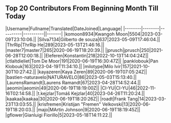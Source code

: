 ## Top 20 Contributors From Beginning Month Till Today ##
|Username|Fullname|Translated|DateJoined|Language|
|--------|--------|----------|----------||-------|
|komoon8934|Kwangoh Moon|5504|2023-03-09T23:10:06.||
|Silva7134|Gilberto de souza|637|2023-05-09T17:46:04.||
|ThrRip|ThrRip He|289|2023-05-13T21:46:16.||
|master7|master7|265|2020-06-19T18:20:39.||
|jprusch|jprusch|250|2021-06-28T12:00:18.||
|Eleferen|Konstantin|218|2022-10-13T14:04:24Z||
|ctlaltdieliet|Tom De Moor|191|2020-06-19T16:30:47Z||
|panklobouk|Pan Klobouk|163|2023-04-19T11:34:10.||
|milotype|Milo Ivir|157|2021-10-30T10:27:42.||
|kayazeren|Kaya Zeren|89|2020-06-19T07:05:24Z||
|bastien-naturavelo|NATURAVELO|86|2023-05-03T15:13:40.||
|LaurensRamandt|Laurens Ramandt|67|2023-04-28T14:52:44.||
|aeomin|aeomin|49|2020-06-19T18:19:00Z||
|CI-YU|CI-YU|46|2022-11-16T02:14:58.||
|t.kejzlar|Tomáš Kejzlar|40|2023-04-26T11:20:24.||
|kaakaa|kaakaa|30|2020-06-19T18:20:26Z||
|roadt|Frank Tang|14|2023-03-23T13:03:55.||
|krisfremen|Kristijan "Fremen" Velkovski|13|2020-06-19T18:20:03.||
|majo|MArtin Johnson|9|2020-06-19T18:19:45Z||
|gflower|Gianluigi Fiorillo|5|2023-05-18T14:11:22.||
